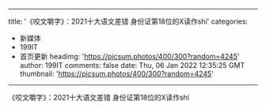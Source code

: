 
---
title: '《咬文嚼字》：2021十大语文差错 身份证第18位的Ⅹ读作shí'
categories: 
 - 新媒体
 - 199IT
 - 首页更新
headimg: 'https://picsum.photos/400/300?random=4245'
author: 199IT
comments: false
date: Thu, 06 Jan 2022 12:35:25 GMT
thumbnail: 'https://picsum.photos/400/300?random=4245'
---

<div>   
《咬文嚼字》：2021十大语文差错 身份证第18位的Ⅹ读作shí  
</div>
            
